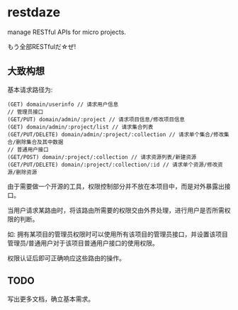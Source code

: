 # restdaze
manage RESTful APIs for micro projects.

もう全部RESTfulだ☆ぜ!

## 大致构想

基本请求路径为:

```
(GET) domain/userinfo // 请求用户信息
// 管理员接口
(GET/PUT) domain/admin/:project // 请求项目信息/修改项目信息
(GET) domain/admin/:project/list // 请求集合列表
(GET/PUT/DELETE) domain/admin/:project/:collection // 请求单个集合/修改集合/删除集合及其中数据
// 普通用户接口
(GET/POST) domain/:project/:collection // 请求资源列表/新建资源
(GET/PUT/DELETE) domain/:project/:collection/:id // 请求单个资源/修改资源/删除资源
```

由于需要做一个开源的工具，权限控制部分并不放在本项目中，而是对外暴露出接口。

当用户请求某路由时，将该路由所需要的权限交由外界处理，进行用户是否所需权限的判断。

如: 拥有某项目的管理员权限时可以使用所有该项目的管理员接口，并设置该项目管理员/普通用户对于该项目普通用户接口的使用权限。

权限认证后即可正确响应这些路由的操作。

## TODO

写出更多文档，确立基本需求。
